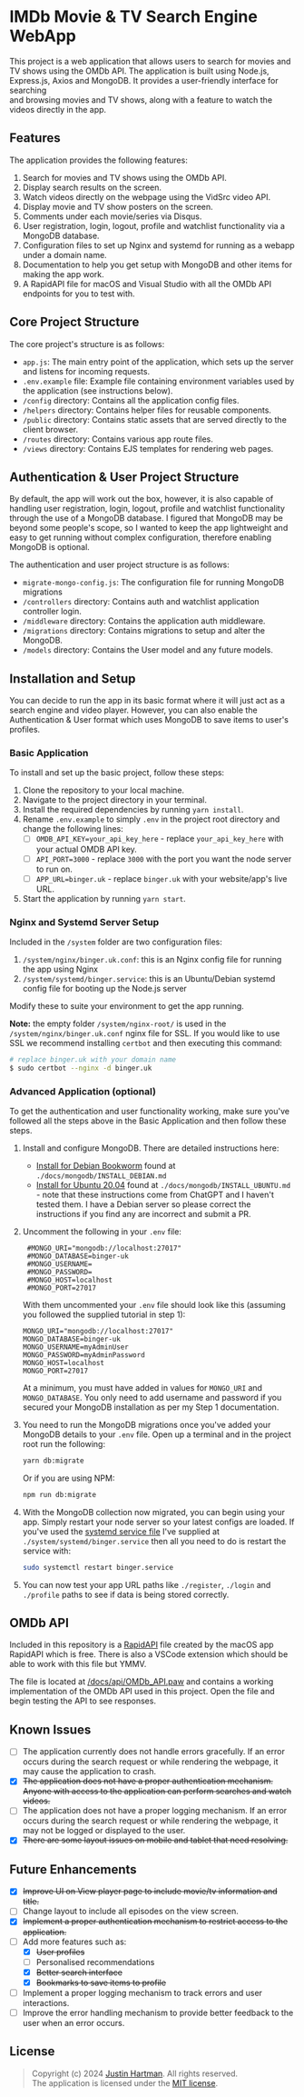 # IMDb Movie & TV Search Engine WebApp

This project is a web application that allows users to search for movies and TV shows using the OMDb API. The 
application is built using Node.js, Express.js, Axios and MongoDB. It provides a user-friendly interface for searching  
and browsing movies and TV shows, along with a feature to watch the videos directly in the app.

## Features

The application provides the following features:

1. Search for movies and TV shows using the OMDb API. 
2. Display search results on the screen. 
3. Watch videos directly on the webpage using the VidSrc video API. 
4. Display movie and TV show posters on the screen.
5. Comments under each movie/series via Disqus.
6. User registration, login, logout, profile and watchlist functionality via a MongoDB database.
7. Configuration files to set up Nginx and systemd for running as a webapp under a domain name.
8. Documentation to help you get setup with MongoDB and other items for making the app work.
9. A RapidAPI file for macOS and Visual Studio with all the OMDb API endpoints for you to test with.

## Core Project Structure

The core project's structure is as follows:

- `app.js`: The main entry point of the application, which sets up the server and listens for incoming requests.
- `.env.example` file: Example file containing environment variables used by the application (see instructions below).
- `/config` directory: Contains all the application config files.
- `/helpers` directory: Contains helper files for reusable components.
- `/public` directory: Contains static assets that are served directly to the client browser.
- `/routes` directory: Contains various app route files.
- `/views` directory: Contains EJS templates for rendering web pages.

## Authentication & User Project Structure

By default, the app will work out the box, however, it is also capable of handling user registration,
login, logout, profile and watchlist functionality through the use of a MongoDB database.
I figured that MongoDB may be beyond some people's scope, so I wanted to keep the app lightweight and easy to get 
running without complex configuration, therefore enabling MongoDB is optional.

The authentication and user project structure is as follows:

- `migrate-mongo-config.js`: The configuration file for running MongoDB migrations
- `/controllers` directory: Contains auth and watchlist application controller login. 
- `/middleware` directory: Contains the application auth middleware.
- `/migrations` directory: Contains migrations to setup and alter the MongoDB.
- `/models` directory: Contains the User model and any future models. 

## Installation and Setup

You can decide to run the app in its basic format where it will just act as a search engine and video player.
However, you can also enable the Authentication & User format which uses MongoDB to save items to user's profiles.

### Basic Application

To install and set up the basic project, follow these steps:

1. Clone the repository to your local machine.
2. Navigate to the project directory in your terminal.
3. Install the required dependencies by running `yarn install`.
4. Rename `.env.example` to simply `.env` in the project root directory and change the following lines:
   - [ ] `OMDB_API_KEY=your_api_key_here` - replace `your_api_key_here` with your actual OMDB API key.
   - [ ] `API_PORT=3000` - replace `3000` with the port you want the node server to run on. 
   - [ ] `APP_URL=binger.uk` - replace `binger.uk` with your website/app's live URL.
5. Start the application by running `yarn start`.

### Nginx and Systemd Server Setup

Included in the `/system` folder are two configuration files:

1. `/system/nginx/binger.uk.conf`: this is an Nginx config file for running the app using Nginx
2. `/system/systemd/binger.service`: this is an Ubuntu/Debian systemd config file for booting up the Node.js server

Modify these to suite your environment to get the app running.

**Note:** the empty folder `/system/nginx-root/` is used in the `/system/nginx/binger.uk.conf` nginx file for SSL.
If you would like to use SSL we recommend installing `certbot` and then executing this command:

```bash
# replace binger.uk with your domain name
$ sudo certbot --nginx -d binger.uk
```

### Advanced Application (optional)

To get the authentication and user functionality working, make sure you've followed all the steps above in the Basic 
Application and then follow these steps.

1. Install and configure MongoDB. There are detailed instructions here:
   - [Install for Debian Bookworm](./docs/mongodb/INSTALL_DEBIAN.md) found at `./docs/mongodb/INSTALL_DEBIAN.md`
   - [Install for Ubuntu 20.04](./docs/mongodb/INSTALL_UBUNTU.md) found at `./docs/mongodb/INSTALL_UBUNTU.md` - note 
     that these instructions come from ChatGPT and I haven't tested them.
     I have a Debian server so please correct the instructions if you find any are incorrect and submit a PR.

2. Uncomment the following in your `.env` file:
   ```dotenv
    #MONGO_URI="mongodb://localhost:27017"
    #MONGO_DATABASE=binger-uk
    #MONGO_USERNAME=
    #MONGO_PASSWORD=
    #MONGO_HOST=localhost
    #MONGO_PORT=27017
   ```
   With them uncommented your `.env` file should look like this (assuming you followed the supplied tutorial in step 1): 
    ```dotenv
    MONGO_URI="mongodb://localhost:27017"
    MONGO_DATABASE=binger-uk
    MONGO_USERNAME=myAdminUser
    MONGO_PASSWORD=myAdminPassword
    MONGO_HOST=localhost
    MONGO_PORT=27017
   ```
   At a minimum, you must have added in values for `MONGO_URI` and `MONGO_DATABASE`.
   You only need to add username and password if you secured your MongoDB installation as per my Step 1 documentation.   

3. You need to run the MongoDB migrations once you've added your MongoDB details to your `.env` file. 
   Open up a terminal and in the project root run the following:
   ```bash
   yarn db:migrate
   ```
   Or if you are using NPM:
   ```bash
   npm run db:migrate
   ```

4. With the MongoDB collection now migrated, you can begin using your app. Simply restart your node server so your 
   latest configs are loaded. If you've used the [systemd service file](./system/systemd/binger.service) I've supplied 
   at `./system/systemd/binger.service` then all you need to do is restart the service with:
   ```bash
   sudo systemctl restart binger.service
   ```

5. You can now test your app URL paths like `./register`, `./login` and `./profile` paths to see if data is being 
   stored correctly.

## OMDb API

Included in this repository is a [RapidAPI](https://rapidapi.com) file created by the macOS app RapidAPI which is free.
There is also a VSCode extension which should be able to work with this file but YMMV.

The file is located at [/docs/api/OMDb_API.paw](/docs/api/OMDb_API.paw) and contains a working implementation of the 
OMDb API used in this project. Open the file and begin testing the API to see responses.

## Known Issues

- [ ] The application currently does not handle errors gracefully. If an error occurs during the search request or 
      while rendering the webpage, it may cause the application to crash.
- [x] ~~The application does not have a proper authentication mechanism. Anyone with access to the application can 
      perform searches and watch videos.~~
- [ ] The application does not have a proper logging mechanism. If an error occurs during the search request or while 
      rendering the webpage, it may not be logged or displayed to the user.
- [x] ~~There are some layout issues on mobile and tablet that need resolving.~~

## Future Enhancements

- [x] ~~Improve UI on View player page to include movie/tv information and title.~~
- [ ] Change layout to include all episodes on the view screen.
- [x] ~~Implement a proper authentication mechanism to restrict access to the application.~~
- [ ] Add more features such as: 
  - [x] ~~User profiles~~ 
  - [ ] Personalised recommendations
  - [x] ~~Better search interface~~
  - [x] ~~Bookmarks to save items to profile~~
- [ ] Implement a proper logging mechanism to track errors and user interactions.
- [ ] Improve the error handling mechanism to provide better feedback to the user when an error occurs.

## License

> Copyright (c) 2024 [Justin Hartman](https://justhart.com). All rights reserved.   
> The application is licensed under the [MIT license](LICENSE.md).
